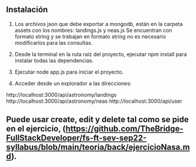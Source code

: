 Instalación
------------------------------------------------------------------------------------------------------------------------------------------
1. Los archivos json que debe exportar a mongodb, están en la carpeta assets con los nombres: landings.js y neas.js 
Se encuentran con formato string y se trabajan en formato string no es necesario modificarlos para las consultas.

2. Desde la terminal en la ruta raíz del proyecto, ejecutar npm install para instalar todas las dependencias.

3. Ejecutar node app.js para iniciar el proyecto.

4. Acceder desde un explorador a las direcciones:

http://localhost:3000/api/astronomy/landings
http://localhost:3000/api/astronomy/neas
http://localhost:3000/api/user

Puede usar create, edit y delete tal como se pide en el ejercicio,
(https://github.com/TheBridge-FullStackDeveloper/fs-ft-sev-sep22-syllabus/blob/main/teoria/back/ejercicioNasa.md).
-------------------------------------------------------------------------------------------------------------------------------------------
